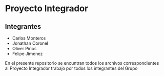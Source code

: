 # Proyecto Integrador
## Integrantes 
+ Carlos Monteros
+ Jonathan Coronel
+ Oliver Pinos
+ Felipe Jimenez

En el presente repositorio se encuntran todos los archivos correspondientes al Proyecto Integrador trabajo por todos los integrantes del Grupo
